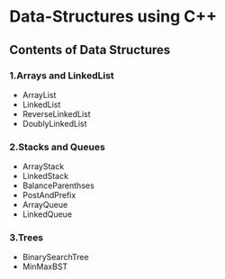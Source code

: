 # Data-Structures using C++

## Contents of Data Structures

### 1.Arrays and LinkedList
- ArrayList
- LinkedList
- ReverseLinkedList
- DoublyLinkedList

### 2.Stacks and Queues
- ArrayStack
- LinkedStack
- BalanceParenthses
- PostAndPrefix
- ArrayQueue
- LinkedQueue

### 3.Trees
- BinarySearchTree
- MinMaxBST
